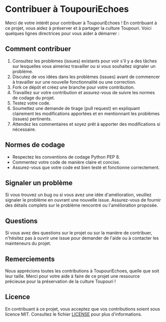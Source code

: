 # Contribuer à ToupouriEchoes

Merci de votre intérêt pour contribuer à ToupouriEchoes ! En contribuant à ce projet, vous aidez à préserver et à partager la culture Toupouri. Voici quelques lignes directrices pour vous aider à démarrer :

## Comment contribuer

1. Consultez les problèmes (issues) existants pour voir s'il y a des tâches sur lesquelles vous aimeriez travailler ou si vous souhaitez signaler un problème.
2. Discutez de vos idées dans les problèmes (issues) avant de commencer à travailler sur une nouvelle fonctionnalité ou une correction.
3. Fork ce dépôt et créez une branche pour votre contribution.
4. Travaillez sur votre contribution et assurez-vous de suivre les normes de codage du projet.
5. Testez votre code.
6. Soumettez une demande de tirage (pull request) en expliquant clairement les modifications apportées et en mentionnant les problèmes (issues) pertinents.
7. Attendez les commentaires et soyez prêt à apporter des modifications si nécessaire.

## Normes de codage

- Respectez les conventions de codage Python PEP 8.
- Commentez votre code de manière claire et concise.
- Assurez-vous que votre code est bien testé et fonctionne correctement.

## Signaler un problème

Si vous trouvez un bug ou si vous avez une idée d'amélioration, veuillez signaler le problème en ouvrant une nouvelle issue. Assurez-vous de fournir des détails complets sur le problème rencontré ou l'amélioration proposée.

## Questions

Si vous avez des questions sur le projet ou sur la manière de contribuer, n'hésitez pas à ouvrir une issue pour demander de l'aide ou à contacter les mainteneurs du projet.

## Remerciements

Nous apprécions toutes les contributions à ToupouriEchoes, quelle que soit leur taille. Merci pour votre aide à faire de ce projet une ressource précieuse pour la préservation de la culture Toupouri !

## Licence

En contribuant à ce projet, vous acceptez que vos contributions soient sous licence MIT. Consultez le fichier [LICENSE](LICENSE) pour plus d'informations.
